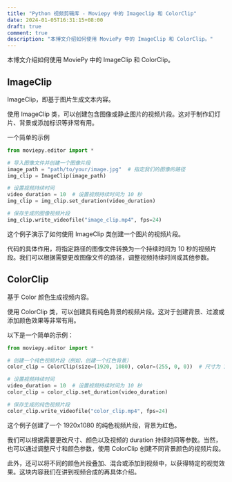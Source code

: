 ```yaml
---
title: "Python 视频剪辑库 - Moviepy 中的 Imageclip 和 ColorClip"
date: 2024-01-05T16:31:15+08:00
draft: true
comment: true
description: "本博文介绍如何使用 MoviePy 中的 ImageClip 和 ColorClip。"
---
```


本博文介绍如何使用 MoviePy 中的 ImageClip 和 ColorClip。

## ImageClip

ImageClip，即基于图片生成文本内容。

使用 ImageClip 类，可以创建包含图像或静止图片的视频片段。这对于制作幻灯片、背景或添加标识等非常有用。

一个简单的示例

```python
from moviepy.editor import *

# 导入图像文件并创建一个图像片段
image_path = "path/to/your/image.jpg"  # 指定我们的图像的路径
img_clip = ImageClip(image_path)

# 设置视频持续时间
video_duration = 10  # 设置视频持续时间为 10 秒
img_clip = img_clip.set_duration(video_duration)

# 保存生成的图像视频片段
img_clip.write_videofile("image_clip.mp4", fps=24)
```

这个例子演示了如何使用 ImageClip 类创建一个图片的视频片段。

代码的具体作用，将指定路径的图像文件转换为一个持续时间为 10 秒的视频片段。我们可以根据需要更改图像文件的路径，调整视频持续时间或其他参数。

## ColorClip

基于 Color 颜色生成视频内容。

使用 ColorClip 类，可以创建具有纯色背景的视频片段。这对于创建背景、过渡或添加颜色效果等非常有用。

以下是一个简单的示例：

```python
from moviepy.editor import *

# 创建一个纯色视频片段（例如，创建一个红色背景）
color_clip = ColorClip(size=(1920, 1080), color=(255, 0, 0))  # 尺寸为 1920x1080，颜色为红色

# 设置视频持续时间
video_duration = 10  # 设置视频持续时间为 10 秒
color_clip = color_clip.set_duration(video_duration)

# 保存生成的纯色视频片段
color_clip.write_videofile("color_clip.mp4", fps=24)
```

这个例子创建了一个 1920x1080 的纯色视频片段，背景为红色。

我们可以根据需要更改尺寸、颜色以及视频的 duration 持续时间等参数。当然，也可以通过调整尺寸和颜色参数，使用 ColorClip 创建不同背景颜色的视频片段。

此外，还可以将不同的颜色片段叠加、混合或添加到视频中，以获得特定的视觉效果。这块内容我们在讲到视频合成的再具体介绍。

